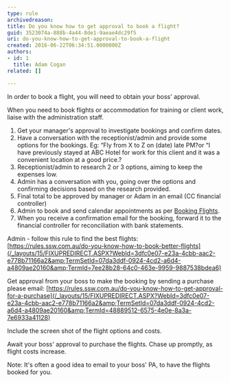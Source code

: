 ```yaml
---
type: rule
archivedreason: 
title: Do you know how to get approval to book a flight?
guid: 3523074a-888b-4a44-8de1-9aeae4dc29f5
uri: do-you-know-how-to-get-approval-to-book-a-flight
created: 2016-06-22T06:34:51.0000000Z
authors:
- id: 1
  title: Adam Cogan
related: []

---
```


In order to book a flight, you will need to obtain your boss' approval.

<!--endintro-->

When you need to book flights or accommodation for training or client work, liaise with the administration staff.

1. Get your manager's approval to investigate bookings and confirm dates.
2. Have a conversation with the receptionist/admin and provide some options for the bookings.
Eg: “Fly from X to Z on (date) late PM?or “I have previously stayed at ABC Hotel for work for this client and it was a convenient location at a good price.?
3. Receptionist/admin to research 2 or 3 options, aiming to keep the expenses low.
4. Admin has a conversation with you, going over the options and confirming decisions based on the research provided.
5. Final total to be approved by manager or Adam in an email (CC financial controller)
6. Admin to book and send calendar appointments as per [Booking Flights](http&#58;//sugarlearning.com/Item/9458).
7. When you receive a confirmation email for the booking, forward it to the financial controller for reconciliation with bank statements.


Admin - follow this rule to find the best flights: [https://rules.ssw.com.au/do-you-know-how-to-book-better-flights](/_layouts/15/FIXUPREDIRECT.ASPX?WebId=3dfc0e07-e23a-4cbb-aac2-e778b71166a2&amp;TermSetId=07da3ddf-0924-4cd2-a6d4-a4809ae20160&amp;TermId=7ee28b28-64c0-463e-9959-9887538bdea6)

Get approval from your boss to make the booking by sending a purchase please email: [https://rules.ssw.com.au/do-you-know-how-to-get-approval-for-a-purchase](/_layouts/15/FIXUPREDIRECT.ASPX?WebId=3dfc0e07-e23a-4cbb-aac2-e778b71166a2&amp;TermSetId=07da3ddf-0924-4cd2-a6d4-a4809ae20160&amp;TermId=48889512-6575-4e0e-8a3a-7e6933a41128)




Include the screen shot of the flight options and costs.




Await your boss' approval to purchase the flights. Chase up promptly, as flight costs increase.




Note: It's often a good idea to email to your boss' PA, to have the flights booked for you.
